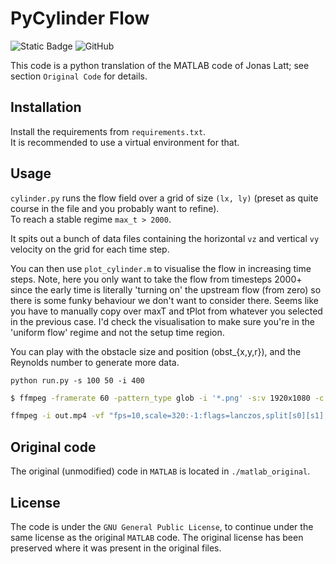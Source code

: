 # PyCylinder Flow

![Static Badge](https://img.shields.io/badge/python-blue?logo=python&logoColor=yellow)
![GitHub](https://img.shields.io/github/license/SkirOwen/pycylinder_flow?color=green)

This code is a python translation of the MATLAB code of Jonas Latt; 
see section `Original Code` for details.

## Installation
Install the requirements from `requirements.txt`.  
It is recommended to use a virtual environment for that.

## Usage
`cylinder.py` runs the flow field over a grid of size `(lx, ly)` 
(preset as quite course in the file and you probably want to refine).  
To reach a stable regime `max_t > 2000`.

It spits out a bunch of data files containing the horizontal `vz`
and vertical `vy` velocity on the grid for each time step.

You can then use `plot_cylinder.m` to visualise the flow in increasing time steps.
Note, here you only want to take the flow from timesteps 
2000+ since the early time is literally 'turning on' the upstream flow
(from zero) so there is some funky behaviour we don't want to consider there.
Seems like you have to manually copy over maxT and tPlot from whatever 
you selected in the previous case.
I'd check the visualisation to make sure you're in the 'uniform flow' 
regime and not the setup time region.

You can play with the obstacle size and position (obst_{x,y,r}),
and the Reynolds number to generate more data.

```shell
python run.py -s 100 50 -i 400
```


```bash
$ ffmpeg -framerate 60 -pattern_type glob -i '*.png' -s:v 1920x1080 -c:v libx264 -pix_fmt yuv420p out.mp4
```

```bash
ffmpeg -i out.mp4 -vf "fps=10,scale=320:-1:flags=lanczos,split[s0][s1];[s0]palettegen[p];[s1][p]paletteuse" -loop 0 output.gif
```

## Original code
The original (unmodified) code in `MATLAB` is located in `./matlab_original`.


## License
The code is under the `GNU General Public License`, to continue under the same license as the
original `MATLAB` code.
The original license has been preserved where it was present in the original files.